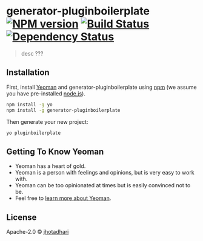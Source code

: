 # generator-pluginboilerplate [![NPM version][npm-image]][npm-url] [![Build Status][travis-image]][travis-url] [![Dependency Status][daviddm-image]][daviddm-url]
> desc ???

## Installation

First, install [Yeoman](http://yeoman.io) and generator-pluginboilerplate using [npm](https://www.npmjs.com/) (we assume you have pre-installed [node.js](https://nodejs.org/)).

```bash
npm install -g yo
npm install -g generator-pluginboilerplate
```

Then generate your new project:

```bash
yo pluginboilerplate
```

## Getting To Know Yeoman

 * Yeoman has a heart of gold.
 * Yeoman is a person with feelings and opinions, but is very easy to work with.
 * Yeoman can be too opinionated at times but is easily convinced not to be.
 * Feel free to [learn more about Yeoman](http://yeoman.io/).

## License

Apache-2.0 © [jhotadhari](http://waterproof-webdesign.info/)


[npm-image]: https://badge.fury.io/js/generator-pluginboilerplate.svg
[npm-url]: https://npmjs.org/package/generator-pluginboilerplate
[travis-image]: https://travis-ci.org//generator-pluginboilerplate.svg?branch=master
[travis-url]: https://travis-ci.org//generator-pluginboilerplate
[daviddm-image]: https://david-dm.org//generator-pluginboilerplate.svg?theme=shields.io
[daviddm-url]: https://david-dm.org//generator-pluginboilerplate
